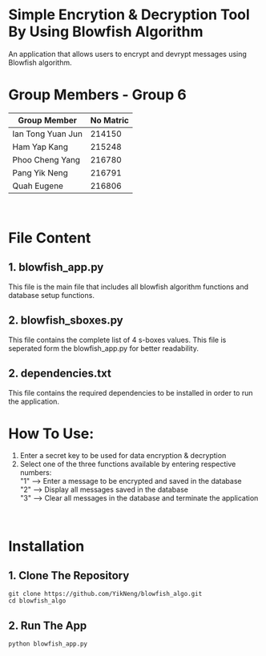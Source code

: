 # Simple Encrytion & Decryption Tool By Using Blowfish Algorithm

An application that allows users to encrypt and devrypt messages using Blowfish algorithm.
<br />

# Group Members - Group 6


| Group Member  | No Matric |
| ------------- | ------------- |
| Ian Tong Yuan Jun  | 214150  |
| Ham Yap Kang   | 215248  |
| Phoo Cheng Yang    | 216780  |
| Pang Yik Neng     | 216791  |
| Quah Eugene | 216806  |
<br />

# File Content
## 1. blowfish_app.py
This file is the main file that includes all blowfish algorithm functions and database setup functions.

## 2. blowfish_sboxes.py
This file contains the complete list of 4 s-boxes values. This file is seperated form the blowfish_app.py for better readability.

## 2. dependencies.txt
This file contains the required dependencies to be installed in order to run the application.
<br />

# How To Use:
1. Enter a secret key to be used for data encryption & decryption
2. Select one of the three functions available by entering respective numbers:<br />
   "1" --> Enter a message to be encrypted and saved in the database <br />
   "2" --> Display all messages saved in the database <br />
   "3" --> Clear all messages in the database and terminate the application <br />
<br />

# Installation
## 1. Clone The Repository
```
git clone https://github.com/YikNeng/blowfish_algo.git
cd blowfish_algo
```


## 2. Run The App
```
python blowfish_app.py
```
